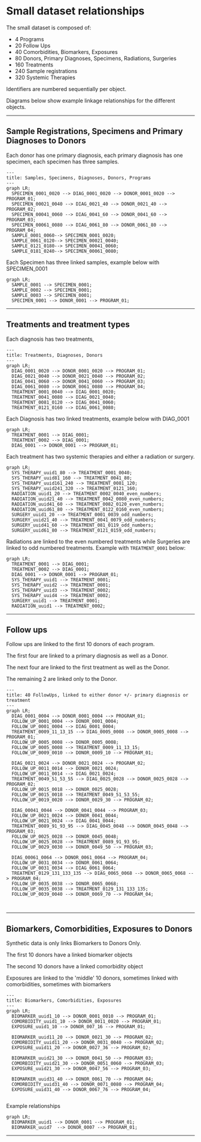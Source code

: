 # Small dataset relationships

The small dataset is composed of:
* 4 Programs
* 20 Follow Ups
* 40 Comorbidities, Biomarkers, Exposures
* 80 Donors, Primary Diagnoses, Specimens, Radiations, Surgeries
* 160 Treatments
* 240 Sample registrations
* 320 Systemic Therapies

Identifiers are numbered sequentially per object.

Diagrams below show example linkage relationships for the different objects.

---

## Sample Registrations, Specimens and Primary Diagnoses to Donors

Each donor has one primary diagnosis, each primary diagnosis has one specimen, each specimen has three samples.

```mermaid
---
title: Samples, Specimens, Diagnoses, Donors, Programs
---
graph LR;  
  SPECIMEN_0001_0020 --> DIAG_0001_0020 --> DONOR_0001_0020 --> PROGRAM_01;  
  SPECIMEN_00021_0040 --> DIAG_0021_40 --> DONOR_0021_40 --> PROGRAM_02;
  SPECIMEN_00041_0060 --> DIAG_0041_60 --> DONOR_0041_60 --> PROGRAM_03;
  SPECIMEN_00061_0080 --> DIAG_0061_80 --> DONOR_0061_80 --> PROGRAM_04;  
  SAMPLE_0001_0060--> SPECIMEN_0001_0020;
  SAMPLE_0061_0120--> SPECIMEN_00021_0040;
  SAMPLE_0121_0180--> SPECIMEN_00041_0060;
  SAMPLE_0181_0240--> SPECIMEN_00061_0080;
```

Each Specimen has three linked samples, example below with SPECIMEN_0001

```mermaid
graph LR;
  SAMPLE_0001 --> SPECIMEN_0001;
  SAMPLE_0002 --> SPECIMEN_0001;
  SAMPLE_0003 --> SPECIMEN_0001;
  SPECIMEN_0001 --> DONOR_0001 --> PROGRAM_01;
```

---

## Treatments and treatment types

Each diagnosis has two treatments, 

```mermaid
---
title: Treatments, Diagnoses, Donors
---
graph LR;  
  DIAG_0001_0020 --> DONOR_0001_0020 --> PROGRAM_01;  
  DIAG_0021_0040 --> DONOR_0021_0040 --> PROGRAM_02;  
  DIAG_0041_0060 --> DONOR_0041_0060 --> PROGRAM_03;  
  DIAG_0061_0080 --> DONOR_0061_0080 --> PROGRAM_04;
  TREATMENT_0001_0040 --> DIAG_0001_0020;
  TREATMENT_0041_0080 --> DIAG_0021_0040;  
  TREATMENT_0081_0120 --> DIAG_0041_0060; 
  TREATMENT_0121_0160 --> DIAG_0061_0080;
```
Each Diagnosis has two linked treatments, example below with DIAG_0001

```mermaid
graph LR;
  TREATMENT_0001 --> DIAG_0001;
  TREATMENT_0002 --> DIAG_0001;
  DIAG_0001 --> DONOR_0001 --> PROGRAM_01;
```

Each treatment has two systemic therapies and either a radiation or surgery.

```mermaid
graph LR;
  SYS_THERAPY_uuid1_80 --> TREATMENT_0001_0040;
  SYS_THERAPY_uuid81_160 --> TREATMENT_0041_80;
  SYS_THERAPY_uuid161_240 --> TREATMENT_0081_120;
  SYS_THERAPY_uuid241_320 --> TREATMENT_0121_160;  
  RADIATION_uuid1_20 --> TREATMENT_0002_0040_even_numbers;
  RADIATION_uuid21_40 --> TREATMENT_0042_0080_even_numbers; 
  RADIATION_uuid41_60 --> TREATMENT_0082_0120_even_numbers;  
  RADIATION_uuid61_80 --> TREATMENT_0122_0160_even_numbers;  
  SURGERY_uuid1_20 --> TREATMENT_0001_0039_odd_numbers;
  SURGERY_uuid21_40 --> TREATMENT_0041_0079_odd_numbers; 
  SURGERY_uuid41_60 --> TREATMENT_081_0119_odd_numbers;  
  SURGERY_uuid61_80 --> TREATMENT_0121_0159_odd_numbers;  
```

Radiations are linked to the even numbered treatments while Surgeries are linked to odd numbered treatments. Example with `TREATMENT_0001` below:

```mermaid
graph LR;
  TREATMENT_0001 --> DIAG_0001;
  TREATMENT_0002 --> DIAG_0001;
  DIAG_0001 --> DONOR_0001 --> PROGRAM_01;
  SYS_THERAPY_uuid1 --> TREATMENT_0001;
  SYS_THERAPY_uuid2 --> TREATMENT_0001;
  SYS_THERAPY_uuid3 --> TREATMENT_0002;
  SYS_THERAPY_uuid4 --> TREATMENT_0002;
  SURGERY_uuid1 --> TREATMENT_0001;
  RADIATION_uuid1 --> TREATMENT_0002;
```

---

## Follow ups

Follow ups are linked to the first 10 donors of each program. 

The first four are linked to a primary diagnosis as well as a Donor.

The next four are linked to the first treatment as well as the Donor.

The remaining 2 are linked only to the Donor.

```mermaid
---
title: 40 FollowUps, linked to either donor +/- primary diagnosis or treatment
---
graph LR;  
  DIAG_0001_0004 --> DONOR_0001_0004 --> PROGRAM_01;
  FOLLOW_UP_0001_0004 --> DONOR_0001_0004;
  FOLLOW_UP_0001_0004 --> DIAG_0001_0004;
  TREATMENT_0009_11_13_15 --> DIAG_0005_0008 --> DONOR_0005_0008 --> PROGRAM_01;
  FOLLOW_UP_0005_0008 --> DONOR_0005_0008;
  FOLLOW_UP_0005_0008 --> TREATMENT_0009_11_13_15;
  FOLLOW_UP_0009_0010 --> DONOR_0009_10 --> PROGRAM_01;

  DIAG_0021_0024 --> DONOR_0021_0024 --> PROGRAM_02;
  FOLLOW_UP_0011_0014 --> DONOR_0021_0024;
  FOLLOW_UP_0011_0014 --> DIAG_0021_0024;
  TREATMENT_0049_51_53_55 --> DIAG_0025_0028 --> DONOR_0025_0028 --> PROGRAM_02;
  FOLLOW_UP_0015_0018 --> DONOR_0025_0028;
  FOLLOW_UP_0015_0018 --> TREATMENT_0049_51_53_55;
  FOLLOW_UP_0019_0020 --> DONOR_0029_30 --> PROGRAM_02;

  DIAG_00041_0044 --> DONOR_0041_0044 --> PROGRAM_03;
  FOLLOW_UP_0021_0024 --> DONOR_0041_0044;
  FOLLOW_UP_0021_0024 --> DIAG_0041_0044;
  TREATMENT_0089_91_93_95 --> DIAG_0045_0048 --> DONOR_0045_0048 --> PROGRAM_03;
  FOLLOW_UP_0025_0028 --> DONOR_0045_0048;
  FOLLOW_UP_0025_0028 --> TREATMENT_0089_91_93_95;
  FOLLOW_UP_0029_0030 --> DONOR_0049_50 --> PROGRAM_03;

  DIAG_00061_0064 --> DONOR_0061_0064 --> PROGRAM_04;
  FOLLOW_UP_0031_0034 --> DONOR_0061_0064;
  FOLLOW_UP_0031_0034 --> DIAG_0061_0064;
  TREATMENT_0129_131_133_135 --> DIAG_0065_0068 --> DONOR_0065_0068 --> PROGRAM_04;
  FOLLOW_UP_0035_0038 --> DONOR_0065_0068;
  FOLLOW_UP_0035_0038 --> TREATMENT_0129_131_133_135;
  FOLLOW_UP_0039_0040 --> DONOR_0069_70 --> PROGRAM_04;
  
  
```

---

## Biomarkers, Comorbidities, Exposures to Donors

Synthetic data is only links Biomarkers to Donors Only. 

The first 10 donors have a linked biomarker objects

The second 10 donors have a linked comorbidity object

Exposures are linked to the 'middle' 10 donors, sometimes linked with comorbidities, sometimes with biomarkers

```mermaid
---
title: Biomarkers, Comorbidities, Exposures
---
graph LR;  
  BIOMARKER_uuid1_10 --> DONOR_0001_0010 --> PROGRAM_01; 
  COMORBIDITY_uuid1_10 --> DONOR_0011_0020 --> PROGRAM_01;
  EXPOSURE_uuid1_10 --> DONOR_007_16 --> PROGRAM_01;
  
  BIOMARKER_uuid11_20 --> DONOR_0021_30 --> PROGRAM_02;
  COMORBIDITY_uuid11_20 --> DONOR_0031_0040 --> PROGRAM_02;
  EXPOSURE_uuid11_20 --> DONOR_0027_36 --> PROGRAM_02;

  BIOMARKER_uuid21_30 --> DONOR_0041_50 --> PROGRAM_03;
  COMORBIDITY_uuid21_30 --> DONOR_0051_0060 --> PROGRAM_03;
  EXPOSURE_uuid21_30 --> DONOR_0047_56 --> PROGRAM_03;

  BIOMARKER_uuid31_40 --> DONOR_0061_70 --> PROGRAM_04;
  COMORBIDITY_uuid31_40 --> DONOR_0071_0080 --> PROGRAM_04;
  EXPOSURE_uuid31_40 --> DONOR_0067_76 --> PROGRAM_04;  
  
```

Example relationships 

```mermaid
graph LR;
  BIOMARKER_uuid1 --> DONOR_0001 --> PROGRAM_01;
  BIOMARKER_uuid7  --> DONOR_0007 --> PROGRAM_01;
```


---
